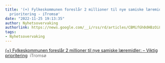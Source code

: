 ```yaml
---
title: '(+) Fylkeskommunen foreslår 2 millioner til nye samiske læremidler: – Viktig
  prioritering - iTromsø'
date: "2022-11-25 19:13:35"
author: Nyhetsovervaking
authorlink: https://news.google.com/__i/rss/rd/articles/CBMifGh0dHBzOi8vd3d3Lml0cm9tc28ubm8vbnloZXRlci9pL3ExeU9Fdy9meWxrZXNrb21tdW5lbi1mb3Jlc2xhYXItMi1taWxsaW9uZXItdGlsLW55ZS1zYW1pc2tlLWxhZXJlbWlkbGVyLXZpa3RpZy1wcmlvcml0ZXJpbmfSAQA?oc=5
tags:
- Nyhetsovervaking
---
```

<a href="https://news.google.com/__i/rss/rd/articles/CBMifGh0dHBzOi8vd3d3Lml0cm9tc28ubm8vbnloZXRlci9pL3ExeU9Fdy9meWxrZXNrb21tdW5lbi1mb3Jlc2xhYXItMi1taWxsaW9uZXItdGlsLW55ZS1zYW1pc2tlLWxhZXJlbWlkbGVyLXZpa3RpZy1wcmlvcml0ZXJpbmfSAQA?oc=5" target="_blank">(+) Fylkeskommunen foreslår 2 millioner til nye samiske læremidler: – Viktig prioritering</a>&nbsp;&nbsp;<font color="#6f6f6f">iTromsø</font>